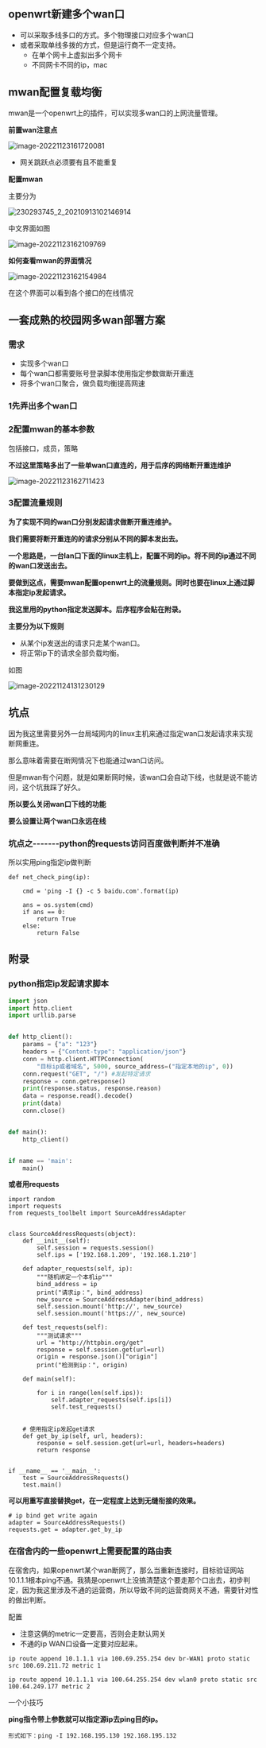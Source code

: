 ## openwrt新建多个wan口

- 可以采取多线多口的方式。多个物理接口对应多个wan口
- 或者采取单线多拨的方式，但是运行商不一定支持。
  - 在单个网卡上虚拟出多个网卡
  - 不同网卡不同的ip，mac





## mwan配置复载均衡

mwan是一个openwrt上的插件，可以实现多wan口的上网流量管理。



**前置wan注意点**

![image-20221123161720081](https://raw.githubusercontent.com/kengerlwl/kengerlwl.github.io/master/image/daa0b5992d6a9fb3beceed9958bce7d2/c6023b7600b77f4a35908dd079d9b432.png)

- 网关跳跃点必须要有且不能重复





**配置mwan**

主要分为

![230293745_2_20210913102146914](/Users/lwl/Desktop/230293745_2_20210913102146914.jpg)





中文界面如图

![image-20221123162109769](https://raw.githubusercontent.com/kengerlwl/kengerlwl.github.io/master/image/daa0b5992d6a9fb3beceed9958bce7d2/9a17fdd2ace3c1d3ff8b772a5d1fdfbe.png)





**如何查看mwan的界面情况**

![image-20221123162154984](https://raw.githubusercontent.com/kengerlwl/kengerlwl.github.io/master/image/daa0b5992d6a9fb3beceed9958bce7d2/6b165289c29de018e7e20912490f1eff.png)

在这个界面可以看到各个接口的在线情况





## 一套成熟的校园网多wan部署方案

### 需求

- 实现多个wan口
- 每个wan口都需要账号登录脚本使用指定参数做断开重连
- 将多个wan口聚合，做负载均衡提高网速





### 1先弄出多个wan口





### 2配置mwan的基本参数

包括接口，成员，策略



**不过这里策略多出了一些单wan口直连的，用于后序的网络断开重连维护**

![image-20221123162711423](https://raw.githubusercontent.com/kengerlwl/kengerlwl.github.io/master/image/daa0b5992d6a9fb3beceed9958bce7d2/edc22a6499e598bd5288f9e5907c7da1.png)





### 3配置流量规则

**为了实现不同的wan口分别发起请求做断开重连维护。**

**我们需要将断开重连的的请求分别从不同的脚本发出去。**

**一个思路是，一台lan口下面的linux主机上，配置不同的ip。将不同的ip通过不同的wan口发送出去。**

**要做到这点，需要mwan配置openwrt上的流量规则。同时也要在linux上通过脚本指定ip发起请求。**

**我这里用的python指定发送脚本。后序程序会贴在附录。**



**主要分为以下规则**

- 从某个ip发送出的请求只走某个wan口。
- 将正常ip下的请求全部负载均衡。

如图

![image-20221124131230129](https://raw.githubusercontent.com/kengerlwl/kengerlwl.github.io/master/image/daa0b5992d6a9fb3beceed9958bce7d2/808da81abd8ed21979deb4014431b709.png)







## 坑点

因为我这里需要另外一台局域网内的linux主机来通过指定wan口发起请求来实现断网重连。

那么意味着需要在断网情况下也能通过wan口访问。

但是mwan有个问题，就是如果断网时候，该wan口会自动下线，也就是说不能访问，这个坑我踩了好久。

**所以要么关闭wan口下线的功能**

**要么设置让两个wan口永远在线**



### 坑点之-------python的requests访问百度做判断并不准确

所以实用ping指定ip做判断

```
def net_check_ping(ip):

    cmd = 'ping -I {} -c 5 baidu.com'.format(ip)

    ans = os.system(cmd)
    if ans == 0:
        return True
    else:
        return False
```









## 附录



### python指定ip发起请求脚本

```python
import json
import http.client
import urllib.parse


def http_client():
    params = {"a": "123"}
    headers = {"Content-type": "application/json"}
    conn = http.client.HTTPConnection(
        "目标ip或者域名", 5000, source_address=("指定本地的ip", 0))
    conn.request("GET", "/") #发起特定请求
    response = conn.getresponse()
    print(response.status, response.reason)
    data = response.read().decode()
    print(data)
    conn.close()


def main():
    http_client()


if name == 'main':
    main()
```

**或者用requests**

```
import random
import requests
from requests_toolbelt import SourceAddressAdapter


class SourceAddressRequests(object):
    def __init__(self):
        self.session = requests.session()
        self.ips = ['192.168.1.209', '192.168.1.210']

    def adapter_requests(self, ip):
        """随机绑定一个本机ip"""
        bind_address = ip
        print("请求ip：", bind_address)
        new_source = SourceAddressAdapter(bind_address)
        self.session.mount('http://', new_source)
        self.session.mount('https://', new_source)

    def test_requests(self):
        """测试请求"""
        url = "http://httpbin.org/get"
        response = self.session.get(url=url)
        origin = response.json()["origin"]
        print("检测到ip：", origin)

    def main(self):

        for i in range(len(self.ips)):
            self.adapter_requests(self.ips[i])
            self.test_requests()


    # 使用指定ip发起get请求
    def get_by_ip(self, url, headers):
        response = self.session.get(url=url, headers=headers)
        return response


if __name__ == '__main__':
    test = SourceAddressRequests()
    test.main()
```

**可以用重写直接替换get，在一定程度上达到无缝衔接的效果。**

```
# ip bind get write again
adapter = SourceAddressRequests()
requests.get = adapter.get_by_ip
```



### 在宿舍内的一些openwrt上需要配置的路由表


在宿舍内，如果openwrt某个wan断网了，那么当重新连接时，目标验证网站10.1.1.1根本ping不通。我猜是openwrt上没搞清楚这个要走那个口出去，初步判定，因为我这里涉及不通的运营商，所以导致不同的运营商网关不通，需要针对性的做出判断。

配置
- 注意这俩的metric一定要高，否则会走默认网关
- 不通的ip WAN口设备一定要对应起来。
```
ip route append 10.1.1.1 via 100.69.255.254 dev br-WAN1 proto static src 100.69.211.72 metric 1

ip route append 10.1.1.1 via 100.64.255.254 dev wlan0 proto static src 100.64.249.177 metric 2
```







一个小技巧

**ping指令带上参数就可以指定源ip去ping目的ip。**

```
形式如下：ping -I 192.168.195.130 192.168.195.132
```

